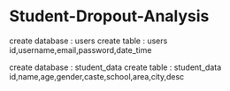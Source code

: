 # Student-Dropout-Analysis

create database : users
create table : users
id,username,email,password,date_time


create database : student_data
create table : student_data
id,name,age,gender,caste,school,area,city,desc
